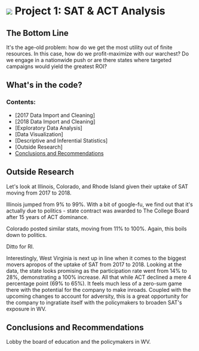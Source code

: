 # ![](https://ga-dash.s3.amazonaws.com/production/assets/logo-9f88ae6c9c3871690e33280fcf557f33.png) Project 1: SAT & ACT Analysis

## The Bottom Line

It's the age-old problem: how do we get the most utility out of finite resources. In this case, how do we profit-maximize with our warchest? Do we engage in a nationwide push or are there states where targeted campaigns would yield the greatest ROI?

## What's in the code?

### Contents:
- [2017 Data Import and Cleaning]
- [2018 Data Import and Cleaning]
- [Exploratory Data Analysis]
- [Data Visualization]
- [Descriptive and Inferential Statistics]
- [Outside Research]
- [Conclusions and Recommendations](#Conclusions-and-Recommendations)

## Outside Research

Let's look at Illinois, Colorado, and Rhode Island given their uptake of SAT moving from 2017 to 2018.

Illinois jumped from 9% to 99%. With a bit of google-fu, we find out that it's actually due to politics - state contract was
awarded to The College Board after 15 years of ACT dominance.

Colorado posted similar stats, moving from 11% to 100%. Again, this boils down to politics.

Ditto for RI.

Interestingly, West Virginia is next up in line when it comes to the biggest movers apropos of the uptake of SAT from 2017 to 2018. Looking at the data, the state looks promising as the participation rate went from 14% to 28%, demonstrating a 100% increase. All that while ACT declined a mere 4 percentage point (69% to 65%). It feels much less of a zero-sum game there with the potential for the company to make inroads. Coupled with the upcoming changes to account for adversity, this is a great opportunity for the company to ingratiate itself with the policymakers to broaden SAT's exposure in WV.

## Conclusions and Recommendations

Lobby the board of education and the policymakers in WV.
